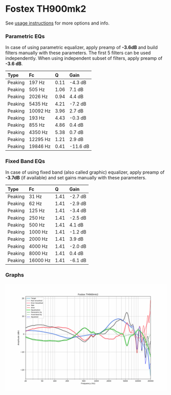 # Fostex TH900mk2
See [usage instructions](https://github.com/jaakkopasanen/AutoEq#usage) for more options and info.

### Parametric EQs
In case of using parametric equalizer, apply preamp of **-3.6dB** and build filters manually
with these parameters. The first 5 filters can be used independently.
When using independent subset of filters, apply preamp of **-3.6 dB**.

| Type    | Fc       |    Q | Gain     |
|:--------|:---------|:-----|:---------|
| Peaking | 197 Hz   | 0.11 | -4.3 dB  |
| Peaking | 505 Hz   | 1.06 | 7.1 dB   |
| Peaking | 2026 Hz  | 0.94 | 4.4 dB   |
| Peaking | 5435 Hz  | 4.21 | -7.2 dB  |
| Peaking | 10092 Hz | 3.96 | 2.7 dB   |
| Peaking | 193 Hz   | 4.43 | -0.3 dB  |
| Peaking | 855 Hz   | 4.86 | 0.4 dB   |
| Peaking | 4350 Hz  | 5.38 | 0.7 dB   |
| Peaking | 12295 Hz | 1.21 | 2.9 dB   |
| Peaking | 19846 Hz | 0.41 | -11.6 dB |

### Fixed Band EQs
In case of using fixed band (also called graphic) equalizer, apply preamp of **-3.7dB**
(if available) and set gains manually with these parameters.

| Type    | Fc       |    Q | Gain    |
|:--------|:---------|:-----|:--------|
| Peaking | 31 Hz    | 1.41 | -2.7 dB |
| Peaking | 62 Hz    | 1.41 | -2.9 dB |
| Peaking | 125 Hz   | 1.41 | -3.4 dB |
| Peaking | 250 Hz   | 1.41 | -2.5 dB |
| Peaking | 500 Hz   | 1.41 | 4.1 dB  |
| Peaking | 1000 Hz  | 1.41 | -1.2 dB |
| Peaking | 2000 Hz  | 1.41 | 3.9 dB  |
| Peaking | 4000 Hz  | 1.41 | -2.0 dB |
| Peaking | 8000 Hz  | 1.41 | 0.4 dB  |
| Peaking | 16000 Hz | 1.41 | -6.1 dB |

### Graphs
![](./Fostex%20TH900mk2.png)
